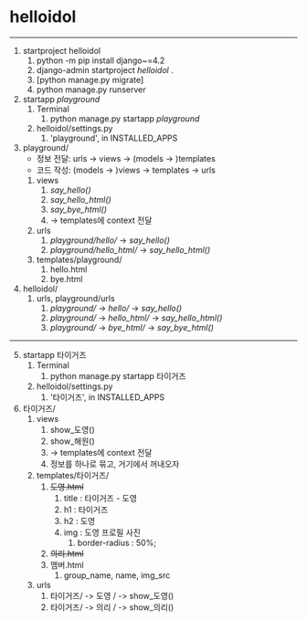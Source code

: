 # helloidol

---

1. startproject helloidol
   1. python -m pip install django~=4.2
   2. django-admin startproject _helloidol_ .
   3. [python manage.py migrate]
   4. python manage.py runserver
2. startapp _playground_
   1. Terminal
      1. python manage.py startapp _playground_
   2. helloidol/settings.py
      1. 'playground', in INSTALLED_APPS
3. playground/
   - 정보 전달: urls -> views -> (models -> )templates
   - 코드 작성: (models -> )views -> templates -> urls
   1. views
      1. _say_hello()_
      2. _say_hello_html()_
      3. _say_bye_html()_
      4. -> templates에 context 전달
   2. urls
      1. _playground/hello/_ -> _say_hello()_
      2. _playground/hello_html/_ -> _say_hello_html()_
   3. templates/playground/
      1. hello.html
      2. bye.html
4. helloidol/
   1. urls, playground/urls
      1. _playground/_ -> _hello/_ -> _say_hello()_
      2. _playground/_ -> _hello_html/_ -> _say_hello_html()_
      3. _playground/_ -> _bye_html/_ -> _say_bye_html()_
---
5. startapp 타이거즈
   1. Terminal
      1. python manage.py startapp 타이거즈
   2. helloidol/settings.py
      1. '타이거즈', in INSTALLED_APPS
6. 타이거즈/
   1. views
      1. show_도영()
      2. show_해원()
      3. -> templates에 context 전달
      4. 정보를 하나로 묶고, 거기에서 꺼내오자
   2. templates/타이거즈/
      1. ~~도영.html~~
         1. title : 타이거즈 - 도영
         2. h1 : 타이거즈
         3. h2 : 도영
         4. img : 도영 프로필 사진
            1. border-radius : 50%;
      2. ~~의리.html~~
      3. 맴버.html
         1. group_name, name, img_src
   3. urls
      1. 타이거즈/ -> 도영 / -> show_도영()
      2. 타이거즈/ -> 의리 / -> show_의리()







